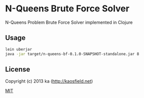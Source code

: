 # N-Queens Brute Force Solver

N-Queens Problem Brute Force Solver implemented in Clojure

## Usage

```sh
lein uberjar
java -jar target/n-queens-bf-0.1.0-SNAPSHOT-standalone.jar 8
```
## License

Copyright (c) 2013 ka (http://kaosfield.net)

[MIT](http://opensource.org/licenses/MIT)
